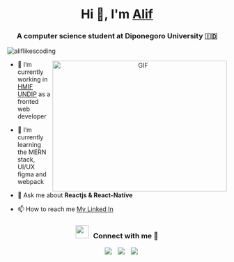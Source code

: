 <h1 align="center">Hi 👋, I'm <a href="https://100rabhcsmc.github.io/Me.io/" target="blank">
Alif</a></h1>
<h3 align="center">A computer science student at Diponegoro University 🇮🇩</h3>

<p align="left"> <img src="https://komarev.com/ghpvc/?username=aliflikescoding&label=Profile%20views&color=0e75b6&style=flat" alt="aliflikescoding" /> </p>

<a target="_blank" align="center">
  <img align="right" top="500" height="300" width="400" alt="GIF" src="https://media.giphy.com/media/SWoSkN6DxTszqIKEqv/giphy.gif">
</a>

- 🔭 I’m currently working in <a href="https://github.com/hmif-undip" target="blank">HMIF UNDIP</a> as a fronted web developer

- 🌱 I’m currently learning the MERN stack, UI/UX figma and webpack

- 💬 Ask me about **Reactjs & React-Native**

- 📫 How to reach me <a href="https://www.linkedin.com/in/alifwibowo/">My Linked In</a>

<h3 align="center" > <img src="https://media.giphy.com/media/iY8CRBdQXODJSCERIr/giphy.gif" width="30" height="30" style="margin-right: 10px;">Connect with me 🤝 </h3>

<p align="center">

 <div align="center"  class="icons-social" style="margin-left: 10px;">
        <a style="margin-left: 10px;"  target="_blank" href="https://www.linkedin.com/in/alifwibowo/">
			<img src="https://img.icons8.com/doodle/40/000000/linkedin--v2.png"></a>
        <a style="margin-left: 10px;" target="_blank" href="https://github.com/aliflikescoding">
		<img src="https://img.icons8.com/doodle/40/000000/github--v1.png"></a>
        <a style="margin-left: 10px;" target="_blank" href="https://www.instagram.com/alif.808/">
			<img src="https://img.icons8.com/doodle/40/000000/instagram-new--v2.png"></a>
</div>

</p>
